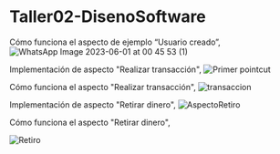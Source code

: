 # Taller02-DisenoSoftware

Cómo funciona el aspecto de ejemplo “Usuario creado”,
![WhatsApp Image 2023-06-01 at 00 45 53 (1)](https://github.com/MelissaAyllon/Taller02-DisenoSoftware/assets/93357018/99b9fb52-eccc-42f9-aab7-8b5eddfab0d5)

Implementación de aspecto "Realizar transacción",
![Primer pointcut](https://github.com/MelissaAyllon/Taller02-DisenoSoftware/assets/95942498/60fc2cdb-397e-4408-b352-0dbdc685deff)

Cómo funciona el aspecto "Realizar transacción",
![transaccion](https://github.com/MelissaAyllon/Taller02-DisenoSoftware/assets/95942498/70e5da30-5ee9-4562-828a-89f34d2cf91b)

Implementación de aspecto "Retirar dinero",
![AspectoRetiro](https://github.com/MelissaAyllon/Taller02-DisenoSoftware/assets/95942498/56845b0a-fe6a-43cb-9588-5b0190da62f5)

Cómo funciona el aspecto "Retirar dinero",

![Retiro](https://github.com/MelissaAyllon/Taller02-DisenoSoftware/assets/95942498/5ff60a11-8959-4961-828b-8b9279908588)
